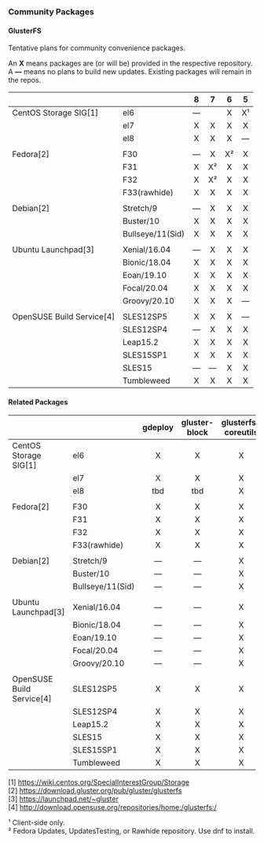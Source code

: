### Community Packages

#### GlusterFS

Tentative plans for community convenience packages.

An **X** means packages are (or will be) provided in the respective repository.  
A **—** means no plans to build new updates. Existing packages will remain in the repos.  

|              |                |     8     |     7     |     6     |     5     |
|--------------|----------------|:---------:|:---------:|:---------:|:---------:|
|CentOS Storage SIG[1]|el6            |     —     ||     X      |     X¹     |     X¹    |
|              |el7             |     X     |     X     |     X     |     X     |
|              |el8             |     X     |     X     |     X     |     —     |
|              |                |           |           |           |           |
|Fedora[2]     |F30             |     —     |     X     |     X²    |     X     |
|              |F31             |     X     |     X²    |     X     |     X     |
|              |F32             |     X     |     X²    |     X     |     X     |
|              |F33(rawhide)    |     X     |     X    |     X     |     X     |
|              |                |           |           |           |           |
|Debian[2]     |Stretch/9       |     —     |     X     |     X     |     X     |
|              |Buster/10       |     X     |     X     |     X     |     X     |
|              |Bullseye/11(Sid)|     X     |     X     |     X     |     X     |
|              |                |           |           |           |
|Ubuntu Launchpad[3]|Xenial/16.04    |     —     |     X     |     X     |     X     |
|              |Bionic/18.04    |     X     |     X     |     X     |     X     |
|              |Eoan/19.10      |     X     |     X     |     X     |     X     |
|              |Focal/20.04     |     X     |     X     |     X     |     X     |
|              |Groovy/20.10    |     X     |     X     |     X     |     —     |
|              |                |           |           |           |           |
|OpenSUSE Build Service[4]|SLES12SP5    |     X     |     X     |     X     |      —    |
|              |SLES12SP4       |     —     |     X     |     X     |     X     |
|              |Leap15.2        |     X     |     X     |     X     |     X     |
|              |SLES15SP1       |     X     |     X     |     X     |     X     |
|              |SLES15          |     —     |     —     |     X     |     X     |
|              |Tumbleweed      |     X     |     X     |     X     |     X     |


#### Related Packages

|              |                | gdeploy | gluster-block | glusterfs-coreutils | nfs-ganesha | storhaug | Samba |
|--------------|----------------|:-------:|:--------:|:----------:|:-----------:|:--------:|:-----:|
|CentOS Storage SIG[1]|el6             |    X    |     X    |     X      |      X      |     X    |   ?   |
|              |el7             |    X    |     X    |     X      |      X      |     X    |   ?   |
|              |el8             |   tbd   |    tbd   |     X      |      X      |    tbd   |   ?   |
|              |                |         |          |            |             |          |       |
|Fedora[2]     |F30             |    X    |     X    |     X      |      X      |     X    |   ?   |
|              |F31             |    X    |     X    |     X      |      X      |     X    |   ?   |
|              |F32             |    X    |     X    |     X      |      X      |     X    |   ?   |
|              |F33(rawhide)    |    X    |     X    |     X      |      X      |     X    |   ?   |
|              |                |         |          |            |             |          |       |
|Debian[2]     |Stretch/9       |    —    |     —    |     X      |      X      |     X    |   ?   |
|              |Buster/10       |    —    |     —    |     X      |      X      |     X    |   ?   |
|              |Bullseye/11(Sid)|    —    |     —    |     X      |      X      |     X    |   ?   |
|              |                |         |          |            |             |          |       |
|Ubuntu Launchpad[3]|Xenial/16.04    |    —    |     —    |     X      |      X      |     X    |   ?   |
|              |Bionic/18.04    |    —    |     —    |     X      |      X      |     X    |   ?   |
|              |Eoan/19.10      |    —    |     —    |     X      |      X      |     X    |   ?   |
|              |Focal/20.04     |    —    |     —    |     X      |      X      |     X    |   ?   |
|              |Groovy/20.10    |    —    |     —    |     X      |      X      |     X    |   ?   |
|              |                |         |          |            |             |          |       |
|OpenSUSE Build Service[4]|SLES12SP5       |    X     |     X    |     X       |      X      |     X    |   ?   |
|              |SLES12SP4       |    X    |     X    |     X      |      X      |     X    |   ?   |
|              |Leap15.2        |    X    |     X    |     X      |      X      |     X    |   ?   |
|              |SLES15          |    X    |     X    |     X      |      X      |     X    |   ?   |
|              |SLES15SP1       |    X    |     X    |     X      |      X      |     X    |   ?   |
|              |Tumbleweed      |    X    |     X    |     X      |      X      |     X    |   ?   |



[1] <https://wiki.centos.org/SpecialInterestGroup/Storage>  
[2] <https://download.gluster.org/pub/gluster/glusterfs>  
[3] <https://launchpad.net/~gluster>  
[4] <http://download.opensuse.org/repositories/home:/glusterfs:/>  

¹ Client-side only.  
² Fedora Updates, UpdatesTesting, or Rawhide repository. Use dnf to install.  
